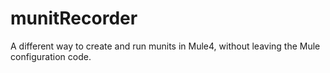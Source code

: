 # munitRecorder
A different way to create and run munits in Mule4, without leaving the Mule configuration code.
